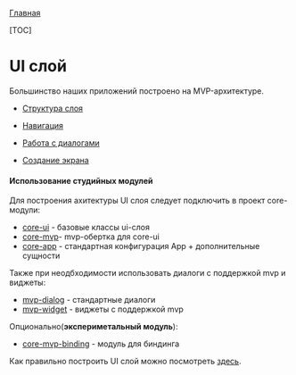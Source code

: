 [Главная](../main.md)

[TOC]

# UI слой

Большинство наших приложений построено на MVP-архитектуре.

* [Структура слоя][struct]

* [Навигация][nav]

* [Работа с диалогами][dial]

* [Создание экрана][create]

#### Использование студийных модулей

Для построения ахитектуры UI слоя следует подключить в проект core-модули:
- [core-ui][core-ui]  - базовые классы ui-слоя
- [core-mvp][core-mvp]- mvp-обертка для core-ui
- [core-app](../../core-app/README.md) - стандартная конфигурация App + дополнительные сущности

Также при неодбходимости использовать диалоги с поддержкой mvp и виджеты:
- [mvp-dialog](../../mvp-dialog/README.md) - стандартные диалоги
- [mvp-widget](../../mvp-widget/README.md) - виджеты с поддержкой mvp

Опционально(**экспериметальный модуль**):
- [core-mvp-binding](../../core-mvp-binding/README.md) - модуль для биндинга

Как правильно построить UI слой можно посмотреть [здесь][core-mvp].

[core-ui]: ../../core-ui/README.md
[core-mvp]: ../../core-mvp/README.md
[struct]: structure.md
[nav]: navigation.md
[dial]: ../../mvp-dialog/README.md
[create]: create_screen.md